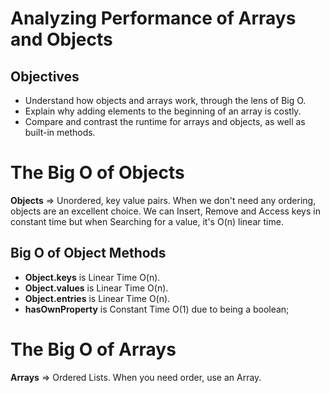 # Analyzing Performance of Arrays and Objects

## Objectives

- Understand how objects and arrays work, through the lens of Big O.
- Explain why adding elements to the beginning of an array is costly.
- Compare and contrast the runtime for arrays and objects, as well as built-in methods.

# The Big O of Objects

**Objects** => Unordered, key value pairs.
When we don't need any ordering, objects are an excellent choice.
We can Insert, Remove and Access keys in constant time but when Searching for a value, it's O(n) linear time.

## Big O of Object Methods

- **Object.keys** is Linear Time O(n).
- **Object.values** is Linear Time O(n).
- **Object.entries** is Linear Time O(n).
- **hasOwnProperty** is Constant Time O(1) due to being a boolean;

# The Big O of Arrays

**Arrays** => Ordered Lists.
When you need order, use an Array.
